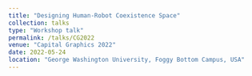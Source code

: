 ```yaml
---
title: "Designing Human-Robot Coexistence Space"
collection: talks
type: "Workshop talk"
permalink: /talks/CG2022
venue: "Capital Graphics 2022"
date: 2022-05-24
location: "George Washington University, Foggy Bottom Campus, USA"
---
```

